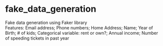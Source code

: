 # fake_data_generation

Fake data generation using Faker library  
Features: Email address; Phone numbers​; Home Address; Name; Year of Birth; # of kids; Categorical variable: rent or own?​; Annual income; Number of speeding tickets in past year
